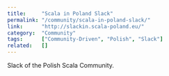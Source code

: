 ```yaml
---
title:     "Scala in Poland Slack"
permalink: "/community/scala-in-poland-slack/"
link:      "http://slackin.scala-poland.eu/"
category:  "Community"
tags:      ["Community-Driven", "Polish", "Slack"]
related:   []
---
```


Slack of the Polish Scala Community.
